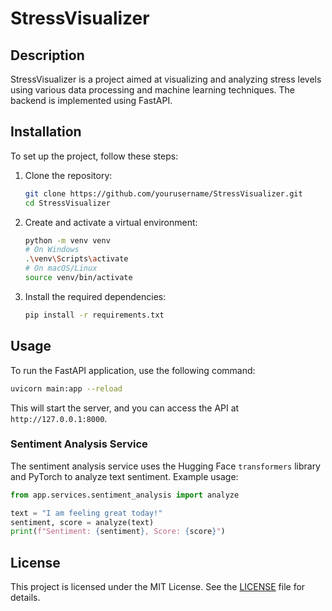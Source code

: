 # StressVisualizer

## Description
StressVisualizer is a project aimed at visualizing and analyzing stress levels using various data processing and machine learning techniques. The backend is implemented using FastAPI.

## Installation
To set up the project, follow these steps:

1. Clone the repository:
   ```sh
   git clone https://github.com/yourusername/StressVisualizer.git
   cd StressVisualizer
   ```

2. Create and activate a virtual environment:
   ```sh
   python -m venv venv
   # On Windows
   .\venv\Scripts\activate
   # On macOS/Linux
   source venv/bin/activate
   ```

3. Install the required dependencies:
   ```sh
   pip install -r requirements.txt
   ```

## Usage
To run the FastAPI application, use the following command:
```sh
uvicorn main:app --reload
```
This will start the server, and you can access the API at `http://127.0.0.1:8000`.

### Sentiment Analysis Service
The sentiment analysis service uses the Hugging Face `transformers` library and PyTorch to analyze text sentiment. Example usage:
```python
from app.services.sentiment_analysis import analyze

text = "I am feeling great today!"
sentiment, score = analyze(text)
print(f"Sentiment: {sentiment}, Score: {score}")
```

## License
This project is licensed under the MIT License. See the [LICENSE](LICENSE) file for details.
